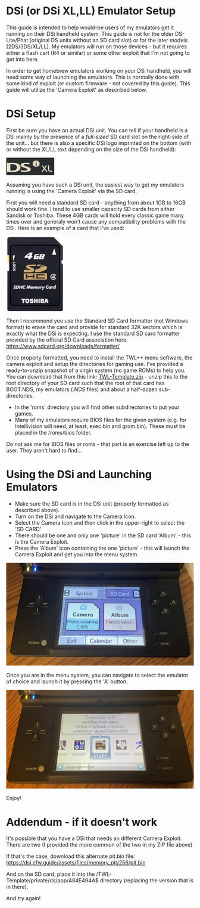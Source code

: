 # DSi (or DSi XL,LL) Emulator Setup
This guide is intended to help would-be users of my emulators get it running on their DSi handheld system. This guide is not for the older DS-Lite/Phat (original DS units without an SD card slot) or for the later models (2DS/3DS/XL/LL). My emulators will run on those devices - but it requires either a flash cart (R4 or similar) or some other exploit that I'm not going to get into here.

In order to get homebrew emulators working on your DSi handheld, you will need some way of launching the emulators. This is normally done with some kind of exploit (or custom firmware - not covered by this guide). This guide will utilize the 'Camera Exploit' as described below.

# DSi Setup

First be sure you have an actual DSi unit. You can tell if your handheld is a DSi mainly by the presence of a _full-sized_ SD card slot on the right-side of the unit... but there is also a specific DSi logo imprinted on the bottom (with or without the XL/LL text depending on the size of the DSi handheld):

![DSi Logo](https://github.com/wavemotion-dave/ds-emu-setup/blob/main/png/dsi-logo.png)

Assuming you have such a DSi unit, the easiest way to get my emulators running is using the 'Camera Exploit' via the SD card. 

First you will need a standard SD card - anything from about 1GB to 16GB should work fine. I tend to use smaller capacity SD cards from either Sandisk or Toshiba. These 4GB cards will hold every classic game many times over and generaly won't cause any compatibility problems with the DSi. Here is an example of a card that I've used:

![SD Card](https://github.com/wavemotion-dave/ds-emu-setup/blob/main/png/sdcard.png)

Then I recommend you use the Standard SD Card formatter (not Windows format) to erase the card and provide for standard 32K sectors which is exactly what the DSi is expecting. I use the standard SD card formatter provided by the official SD Card association here: https://www.sdcard.org/downloads/formatter/

Once properly formatted, you need to install the TWL++ menu software, the camera exploit and setup the directories for gaming use. I've provided a ready-to-unzip snapshot of a virgin system (no game ROMs) to help you. You can download that from this link:  [TWL-Template.zip](https://fastupload.io/6bbcd443467d8fea) - unzip this to the root directory of your SD card such that the root of that card has BOOT.NDS, my emulators (.NDS files) and about a half-dozen sub-directories. 

* In the 'roms' directory you will find other subdirectories to put your games.
* Many of my emulators require BIOS files for the given system (e.g. for Intellivision will need, at least, exec.bin and grom.bin). These must be placed in the /roms/bios folder.

Do not ask me for BIOS files or roms - that part is an exercise left up to the user. They aren't hard to find...

# Using the DSi and Launching Emulators

* Make sure the SD card is in the DSi unit (properly formatted as described above).
* Turn on the DSi and navigate to the Camera Icon.
* Select the Camera Icon and then click in the upper-right to select the 'SD CARD'
* There should be one and only one 'picture' in the SD card 'Album' - this is the Camera Exploit.
* Press the 'Album' icon containing the one 'picture' - this will launch the Camera Exploit and get you into the menu system.

![Camera](https://github.com/wavemotion-dave/ds-emu-setup/blob/main/png/camera.png)

Once you are in the menu system, you can navigate to select the emulator of choice and launch it by pressing the 'A' button.

![TWL Menu](https://github.com/wavemotion-dave/ds-emu-setup/blob/main/png/menu.png)

Enjoy!

# Addendum - if it doesn't work
It's possible that you have a DSi that needs an different Camera Exploit.  There are two (I provided the more common of the two in my ZIP file above)

If that's the case, download this alternate pit.bin file:  https://dsi.cfw.guide/assets/files/memory_pit/256/pit.bin 

And on the SD card, place it into the /TWL-Template/private/ds/app/484E494A$ directory (replacing the version that is in there).

And try again!


